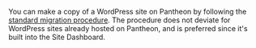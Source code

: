 You can make a copy of a WordPress site on Pantheon by following the [standard migration procedure](migrate). The procedure does not deviate for WordPress sites already hosted on Pantheon, and is preferred since it's built into the Site Dashboard.
